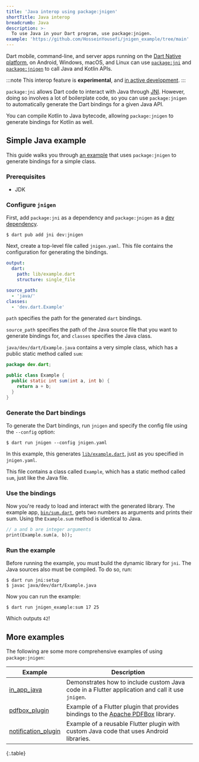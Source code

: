 ```yaml
---
title: 'Java interop using package:jnigen'
shortTitle: Java interop
breadcrumb: Java
description: >-
  To use Java in your Dart program, use package:jnigen.
example: 'https://github.com/HosseinYousefi/jnigen_example/tree/main'
---
```


Dart mobile, command-line, and server apps
running on the [Dart Native platform](/overview#platform), on
Android, Windows, macOS, and Linux can use [`package:jni`][jni-pkg]
and [`package:jnigen`][jnigen-pkg]
to call Java and Kotlin APIs.

:::note
This interop feature is **experimental**,
and [in active development]({{site.repo.dart.sdk}}/issues/49674).
:::

`package:jni` allows Dart code to interact
with Java through [JNI][jnidoc].
However, doing so involves a lot of boilerplate code,
so you can use `package:jnigen` to automatically generate
the Dart bindings for a given Java API.

You can compile Kotlin to Java bytecode, allowing `package:jnigen`
to generate bindings for Kotlin as well.

[jni-pkg]: {{site.pub-pkg}}/jni
[jnigen-pkg]: {{site.pub-pkg}}/jnigen
[jnidoc]: https://docs.oracle.com/en/java/javase/17/docs/specs/jni/index.html

## Simple Java example

This guide walks you through [an example]({{page.example}})
that uses `package:jnigen` to generate bindings for a simple class.

### Prerequisites

- JDK

### Configure `jnigen`

First, add `package:jni` as a dependency and
`package:jnigen` as a [dev dependency][].

```console
$ dart pub add jni dev:jnigen
```

Next, create a top-level file called `jnigen.yaml`. 
This file contains the configuration for generating the bindings.

```yaml
output:
  dart:
    path: lib/example.dart
    structure: single_file

source_path:
  - 'java/'
classes:
  - 'dev.dart.Example'
```

`path` specifies the path for the generated `dart` bindings.

`source_path` specifies the path of the Java source file that
you want to generate bindings for, 
and `classes` specifies the Java class.

`java/dev/dart/Example.java` contains a very simple class, which
has a public static method called `sum`:

```java
package dev.dart;

public class Example {
  public static int sum(int a, int b) {
    return a + b;
  }
}
```

### Generate the Dart bindings

To generate the Dart bindings, run `jnigen` and
specify the config file using the `--config` option:

```console
$ dart run jnigen --config jnigen.yaml
```

In this example, this generates
[`lib/example.dart`]({{page.example}}/lib/example.dart), just
as you specified in `jnigen.yaml`.

This file contains a class called `Example`, 
which has a static method called `sum`, 
just like the Java file.

### Use the bindings

Now you're ready to load and interact with the generated library.
The example app, [`bin/sum.dart`]({{page.example}}/bin/sum.dart), gets 
two numbers as arguments and prints their sum. 
Using the `Example.sum` method is identical to Java.

```dart
// a and b are integer arguments
print(Example.sum(a, b));
```

### Run the example

Before running the example, 
you must build the dynamic library for `jni`.
The Java sources also must be compiled. To do so, run:

```console
$ dart run jni:setup
$ javac java/dev/dart/Example.java
```

Now you can run the example:

```console
$ dart run jnigen_example:sum 17 25
```

Which outputs `42`!

## More examples

The following are some more comprehensive examples of using `package:jnigen`:

| **Example**             | **Description**                                                                                 |
|-------------------------|-------------------------------------------------------------------------------------------------|
| [in_app_java][]         | Demonstrates how to include custom Java code in a Flutter application and call it use `jnigen`. |
| [pdfbox_plugin][]       | Example of a Flutter plugin that provides bindings to the [Apache PDFBox][] library.            |
| [notification_plugin][] | Example of a reusable Flutter plugin with custom Java code that uses Android libraries.         |

{:.table}

[dev dependency]: /tools/pub/dependencies#dev-dependencies
[in_app_java]: {{site.repo.dart.org}}/native/tree/main/pkgs/jnigen/example/in_app_java
[notification_plugin]: {{site.repo.dart.org}}/native/tree/main/pkgs/jnigen/example/notification_plugin
[pdfbox_plugin]: {{site.repo.dart.org}}/native/tree/main/pkgs/jnigen/example/pdfbox_plugin
[Apache PDFBox]: https://pdfbox.apache.org/
